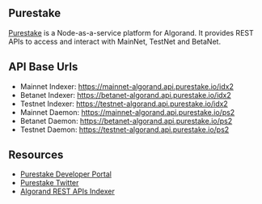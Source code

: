## Purestake

[Purestake](https://www.purestake.com/) is a Node-as-a-service platform for Algorand. It provides REST APIs to access and interact with MainNet, TestNet and BetaNet.

## API Base Urls

- Mainnet Indexer: https://mainnet-algorand.api.purestake.io/idx2
- Betanet Indexer: https://betanet-algorand.api.purestake.io/idx2
- Testnet Indexer: https://testnet-algorand.api.purestake.io/idx2
- Mainnet Daemon: https://mainnet-algorand.api.purestake.io/ps2
- Betanet Daemon: https://betanet-algorand.api.purestake.io/ps2
- Testnet Daemon: https://testnet-algorand.api.purestake.io/ps2

## Resources

- [Purestake Developer Portal](https://developer.purestake.io/home)
- [Purestake Twitter](https://twitter.com/purestakeco)
- [Algorand REST APIs Indexer](https://developer.algorand.org/docs/rest-apis/indexer/)

